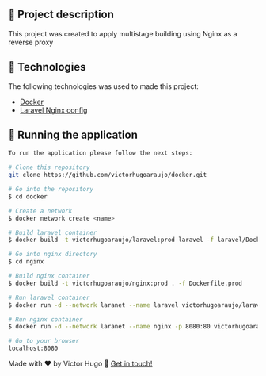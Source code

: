## :scroll: Project description

This project was created to apply multistage building using Nginx as a reverse proxy

## :hammer: Technologies
The following technologies was used to made this project:

-  [Docker](https://www.docker.com/)
-  [Laravel Nginx config](https://laravel.com/docs/9.x/deployment#nginx)

## :iphone: Running the application
```bash
To run the application please follow the next steps:

# Clone this repository
git clone https://github.com/victorhugoaraujo/docker.git

# Go into the repository
$ cd docker

# Create a network
$ docker network create <name>

# Build laravel container
$ docker build -t victorhugoaraujo/laravel:prod laravel -f laravel/Dockerfile.prod

# Go into nginx directory
$ cd nginx

# Build nginx container
$ docker build -t victorhugoaraujo/nginx:prod . -f Dockerfile.prod

# Run laravel container
$ docker run -d --network laranet --name laravel victorhugoaraujo/laravel:prod

# Run nginx container
$ docker run -d --network laranet --name nginx -p 8080:80 victorhugoaraujo/nginx:prod

# Go to your browser
localhost:8080
```

Made with ♥ by Victor Hugo :wave: [Get in touch!](https://www.linkedin.com/in/victor-hugo-araujo-a73964115/)